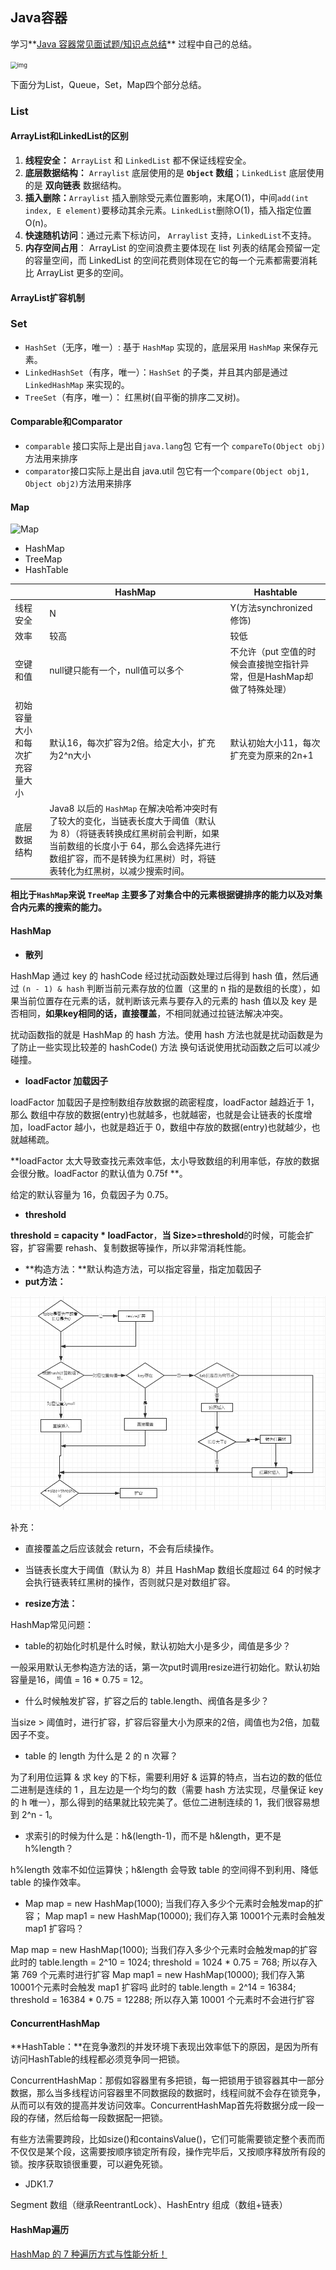 ## Java容器

学习**[Java 容器常见面试题/知识点总结](https://snailclimb.gitee.io/javaguide/#/docs/java/collection/Java集合框架常见面试题)** 过程中自己的总结。

<img src="./img/java-collection-hierarchy.png" alt="img" style="zoom:67%;" />

下面分为List，Queue，Set，Map四个部分总结。

### List

#### ArrayList和LinkedList的区别

1. **线程安全：** `ArrayList` 和 `LinkedList` 都不保证线程安全。
2. **底层数据结构：** `Arraylist` 底层使用的是 **`Object` 数组**；`LinkedList` 底层使用的是 **双向链表** 数据结构。
3. **插入删除：**`Arraylist` 插入删除受元素位置影响，末尾O(1)，中间`add(int index, E element)`要移动其余元素。`LinkedList`删除O(1)，插入指定位置O(n)。
4. **快速随机访问**：通过元素下标访问， `Arraylist` 支持，`LinkedList`不支持。
5. **内存空间占用**： ArrayList 的空间浪费主要体现在 list 列表的结尾会预留一定的容量空间，而 LinkedList 的空间花费则体现在它的每一个元素都需要消耗比 ArrayList 更多的空间。

#### ArrayList扩容机制



### Set

- `HashSet`（无序，唯一）: 基于 `HashMap` 实现的，底层采用 `HashMap` 来保存元素。
- `LinkedHashSet`（有序，唯一）：`HashSet` 的子类，并且其内部是通过 `LinkedHashMap` 来实现的。
- `TreeSet`（有序，唯一）： 红黑树(自平衡的排序二叉树)。

#### Comparable和Comparator

- `comparable` 接口实际上是出自`java.lang`包 它有一个 `compareTo(Object obj)`方法用来排序
- `comparator`接口实际上是出自 java.util 包它有一个`compare(Object obj1, Object obj2)`方法用来排序

#### Map

![Map](./img/3)

- HashMap
- TreeMap
- HashTable

|                                | HashMap                                                      | Hashtable                                                    |
| ------------------------------ | ------------------------------------------------------------ | ------------------------------------------------------------ |
| 线程安全                       | N                                                            | Y(方法synchronized修饰)                                      |
| 效率                           | 较高                                                         | 较低                                                         |
| 空键和值                       | null键只能有一个，null值可以多个                             | 不允许（put 空值的时候会直接抛空指针异常，但是HashMap却做了特殊处理） |
| 初始容量大小和每次扩充容量大小 | 默认16，每次扩容为2倍。给定大小，扩充为2^n大小               | 默认初始大小11，每次扩充变为原来的2n+1                       |
| 底层数据结构                   | Java8 以后的 `HashMap` 在解决哈希冲突时有了较大的变化，当链表长度大于阈值（默认为 8）（将链表转换成红黑树前会判断，如果当前数组的长度小于 64，那么会选择先进行数组扩容，而不是转换为红黑树）时，将链表转化为红黑树，以减少搜索时间。 |                                                              |

**相比于`HashMap`来说 `TreeMap` 主要多了对集合中的元素根据键排序的能力以及对集合内元素的搜索的能力。**

#### HashMap

- **散列**

HashMap 通过 key 的 hashCode 经过扰动函数处理过后得到 hash 值，然后通过 `(n - 1) & hash` 判断当前元素存放的位置（这里的 n 指的是数组的长度），如果当前位置存在元素的话，就判断该元素与要存入的元素的 hash 值以及 key 是否相同，**如果key相同的话，直接覆盖**，不相同就通过拉链法解决冲突。

扰动函数指的就是 HashMap 的 hash 方法。使用 hash 方法也就是扰动函数是为了防止一些实现比较差的 hashCode() 方法 换句话说使用扰动函数之后可以减少碰撞。

- **loadFactor 加载因子**

loadFactor 加载因子是控制数组存放数据的疏密程度，loadFactor 越趋近于 1，那么 数组中存放的数据(entry)也就越多，也就越密，也就是会让链表的长度增加，loadFactor 越小，也就是趋近于 0，数组中存放的数据(entry)也就越少，也就越稀疏。

**loadFactor 太大导致查找元素效率低，太小导致数组的利用率低，存放的数据会很分散。loadFactor 的默认值为 0.75f **。

给定的默认容量为 16，负载因子为 0.75。

- **threshold**

**threshold = capacity \* loadFactor**，**当 Size>=threshold**的时候，可能会扩容，扩容需要 rehash、复制数据等操作，所以非常消耗性能。

- **构造方法：**默认构造方法，可以指定容量，指定加载因子
- **put方法：**

![put方法](./img/put方法.jpg)

补充：

- 直接覆盖之后应该就会 return，不会有后续操作。
- 当链表长度大于阈值（默认为 8）并且 HashMap 数组长度超过 64 的时候才会执行链表转红黑树的操作，否则就只是对数组扩容。

- **resize方法：**



HashMap常见问题：

- table的初始化时机是什么时候，默认初始大小是多少，阈值是多少？

一般采用默认无参构造方法的话，第一次put时调用resize进行初始化。默认初始容量是16，阈值 = 16 * 0.75 = 12。

- 什么时候触发扩容，扩容之后的 table.length、阀值各是多少？

当size > 阈值时，进行扩容，扩容后容量大小为原来的2倍，阈值也为2倍，加载因子不变。

- table 的 length 为什么是 2 的 n 次幂？

为了利用位运算 & 求 key 的下标，需要利用好 & 运算的特点，当右边的数的低位二进制是连续的 1 ，且左边是一个均匀的数（需要 hash 方法实现，尽量保证 key 的 h 唯一），那么得到的结果就比较完美了。低位二进制连续的 1，我们很容易想到 2^n - 1。

- 求索引的时候为什么是：h&(length-1)，而不是 h&length，更不是 h%length？

h%length 效率不如位运算快；h&length 会导致 table 的空间得不到利用、降低 table 的操作效率。

- Map map = new HashMap(1000); 当我们存入多少个元素时会触发map的扩容； Map map1 = new HashMap(10000); 我们存入第 10001个元素时会触发 map1 扩容吗？

Map map = new HashMap(1000); 当我们存入多少个元素时会触发map的扩容 此时的 table.length = 2^10 = 1024; threshold = 1024 * 0.75 = 768; 所以存入第 769 个元素时进行扩容 Map map1 = new HashMap(10000); 我们存入第 10001个元素时会触发 map1 扩容吗 此时的 table.length = 2^14 = 16384; threshold = 16384 * 0.75 = 12288; 所以存入第 10001 个元素时不会进行扩容



#### ConcurrentHashMap

**HashTable：**在竞争激烈的并发环境下表现出效率低下的原因，是因为所有访问HashTable的线程都必须竞争同一把锁。

ConcurrentHashMap：那假如容器里有多把锁，每一把锁用于锁容器其中一部分数据，那么当多线程访问容器里不同数据段的数据时，线程间就不会存在锁竞争，从而可以有效的提高并发访问效率。ConcurrentHashMap首先将数据分成一段一段的存储，然后给每一段数据配一把锁。

有些方法需要跨段，比如size()和containsValue()，它们可能需要锁定整个表而而不仅仅是某个段，这需要按顺序锁定所有段，操作完毕后，又按顺序释放所有段的锁。按序获取锁很重要，可以避免死锁。

- JDK1.7

Segment 数组（继承ReentrantLock）、HashEntry 组成（数组+链表）

#### HashMap遍历

[HashMap 的 7 种遍历方式与性能分析！](https://mp.weixin.qq.com/s/Zz6mofCtmYpABDL1ap04ow)

